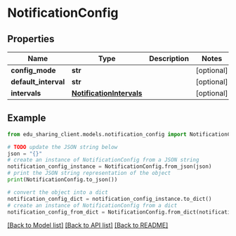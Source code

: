 # NotificationConfig


## Properties

Name | Type | Description | Notes
------------ | ------------- | ------------- | -------------
**config_mode** | **str** |  | [optional] 
**default_interval** | **str** |  | [optional] 
**intervals** | [**NotificationIntervals**](NotificationIntervals.md) |  | [optional] 

## Example

```python
from edu_sharing_client.models.notification_config import NotificationConfig

# TODO update the JSON string below
json = "{}"
# create an instance of NotificationConfig from a JSON string
notification_config_instance = NotificationConfig.from_json(json)
# print the JSON string representation of the object
print(NotificationConfig.to_json())

# convert the object into a dict
notification_config_dict = notification_config_instance.to_dict()
# create an instance of NotificationConfig from a dict
notification_config_from_dict = NotificationConfig.from_dict(notification_config_dict)
```
[[Back to Model list]](../README.md#documentation-for-models) [[Back to API list]](../README.md#documentation-for-api-endpoints) [[Back to README]](../README.md)



